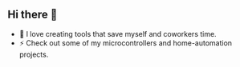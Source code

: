 ## Hi there 👋



- 🔭 I love creating tools that save myself and coworkers time.
- ⚡ Check out some of my microcontrollers and home-automation projects.


